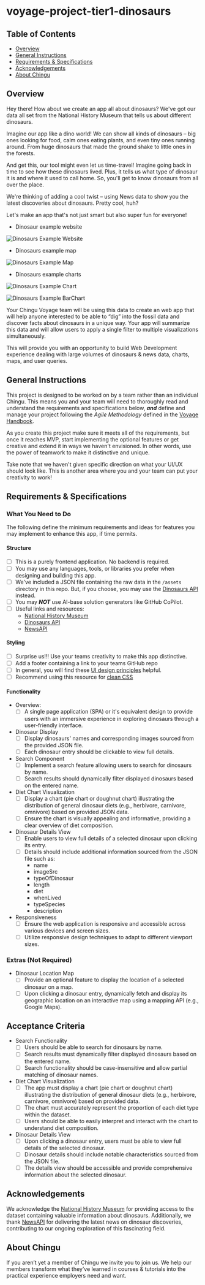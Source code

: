 # voyage-project-tier1-dinosaurs

## Table of Contents

* [Overview](#overview)
* [General Instructions](#general-instructions)
* [Requirements & Specifications](#requirements-specifications)
* [Acknowledgements](#acknowledgements)
* [About Chingu](#about-chingu)

## Overview

Hey there! How about we create an app all about dinosaurs? We've got our data all 
set from the National History Museum that tells us about different dinosaurs.

Imagine our app like a dino world! We can show all kinds of dinosaurs – big ones 
looking for food, calm ones eating plants, and even tiny ones running around. From 
huge dinosaurs that made the ground shake to little ones in the forests.

And get this, our tool might even let us time-travel! Imagine going back in time to 
see how these dinosaurs lived. Plus, it tells us what type of dinosaur it is and 
where it used to call home. So, you'll get to know dinosaurs from all over the place.

We're thinking of adding a cool twist – using News data to show you the latest 
discoveries about dinosaurs. Pretty cool, huh?

Let's make an app that's not just smart but also super fun for everyone!

- Dinosaur example website

![Dinosaurs Example Website](./assets/dino-site-inspiration.png)

- Dinosaurs example map

![Dinosaurs Example Map](./assets/dino-map-site.png)

- Dinosaurs example charts

![Dinosaurs Example Chart](./assets/dino-charts-zig.png)

![Dinosaurs Example BarChart](./assets/dino-chart-bar.png)

Your Chingu Voyage team will be using this data to create an web app that will help 
anyone interested to be able to “dig” into the fossil data and discover facts 
about dinosaurs in a unique way. Your app will summarize this data and will allow
users to apply a single filter to multiple visualizations simultaneously.

This will provide you with an opportunity to build Web Development experience
dealing with large volumes of dinosaurs & news data, charts, maps, and user queries.

## General Instructions

This project is designed to be worked on by a team rather than an individual
Chingu. This means you and your team will need to thoroughly read and
understand the requirements and specifications below, **_and_** define and
manage your project following the _Agile Methodology_ defined in the
[Voyage Handbook](https://github.com/chingu-voyages/Handbook/blob/main/docs/guides/voyage/voyage.md#voyage-guide).

As you create this project make sure it meets all of the requirements, but once
it reaches MVP, start implementing the optional features or get creative and
extend it in ways we haven't envisioned. In other words, use the power of
teamwork to make it distinctive and unique.

Take note that we haven't given specific direction on what your UI/UX should
look like. This is another area where you and your team can put your creativity 
to work! 

## Requirements & Specifications

### What You Need to Do

The following define the minimum requirements and ideas for features you may
implement to enhance this app, if time permits.

#### Structure

- [ ] This is a purely frontend application. No backend is required. 
- [ ] You may use any languages, tools, or libraries you prefer when designing and building this app. 
- [ ] We've included a JSON file containing the raw data in the `/assets` directory in this repo. But, 
if you choose, you may use the [Dinosaurs API](https://chinguapi.onrender.com/dinosaurs) instead.
- [ ] You may **_NOT_** use AI-base solution generators like GitHub CoPilot.
- [ ] Useful links and resources:
    - [National History Museum](https://www.nhm.ac.uk/discover/dinosaurs.html)
    - [Dinosaurs API](https://chinguapi.onrender.com/dinosaurs)
    - [NewsAPI](https://newsapi.org)

#### Styling

- [ ] Surprise us!!! Use your teams creativity to make this app distinctive.
- [ ] Add a footer containing a link to your teams GitHub repo
- [ ] In general, you will find these [UI design principles](https://www.justinmind.com/ui-design/principles) helpful.
- [ ] Recommend using this resource for [clean CSS](https://www.devbridge.com/articles/implementing-clean-css-bem-method/)

#### Functionality

-   Overview:
    - [ ] A single page application (SPA) or it's equivalent design to provide users with an immersive experience in exploring dinosaurs through a user-friendly interface.

- Dinosaur Display
    - [ ] Display dinosaurs' names and corresponding images sourced from the provided JSON file.
    - [ ] Each dinosaur entry should be clickable to view full details.

- Search Component
    - [ ] Implement a search feature allowing users to search for dinosaurs by name.
    - [ ] Search results should dynamically filter displayed dinosaurs based on the entered name.

- Diet Chart Visualization
    - [ ] Display a chart (pie chart or doughnut chart) illustrating the distribution of general dinosaur diets (e.g., herbivore, carnivore, omnivore) based on provided JSON data.
    - [ ] Ensure the chart is visually appealing and informative, providing a clear overview of diet composition.

- Dinosaur Details View
    - [ ] Enable users to view full details of a selected dinosaur upon clicking its entry.
    - [ ] Details should include additional information sourced from the JSON file such as: 
        - name
        - imageSrc
        - typeOfDinosaur
        - length
        - diet
        - whenLived
        - typeSpecies
        - description

- Responsiveness
    - [ ] Ensure the web application is responsive and accessible across various devices and screen sizes.
    - [ ] Utilize responsive design techniques to adapt to different viewport sizes.
    
### Extras (Not Required)

- Dinosaur Location Map
    - [ ] Provide an optional feature to display the location of a selected dinosaur on a map.
    - [ ] Upon clicking a dinosaur entry, dynamically fetch and display its geographic location on an interactive map using a mapping API (e.g., Google Maps).

## Acceptance Criteria
- Search Functionality
    - [ ] Users should be able to search for dinosaurs by name.
    - [ ] Search results must dynamically filter displayed dinosaurs based on the entered name.
    - [ ] Search functionality should be case-insensitive and allow partial matching of dinosaur names.

- Diet Chart Visualization
    - [ ] The app must display a chart (pie chart or doughnut chart) illustrating the distribution of general dinosaur diets (e.g., herbivore, carnivore, omnivore) based on provided data.
    - [ ] The chart must accurately represent the proportion of each diet type within the dataset.
    - [ ] Users should be able to easily interpret and interact with the chart to understand diet composition.

- Dinosaur Details View
    - [ ] Upon clicking a dinosaur entry, users must be able to view full details of the selected dinosaur.
    - [ ] Dinosaur details should include notable characteristics sourced from the JSON file.
    - [ ] The details view should be accessible and provide comprehensive information about the selected dinosaur.

## Acknowledgements

We acknowledge the [National History Museum](https://www.nhm.ac.uk) for providing access to the dataset containing valuable information about dinosaurs. Additionally, we thank [NewsAPI](https://newsapi.org) for delivering the latest news on dinosaur discoveries, contributing to our ongoing exploration of this fascinating field.

## About Chingu

If you aren’t yet a member of Chingu we invite you to join us. We help our 
members transform what they’ve learned in courses & tutorials into the 
practical experience employers need and want.